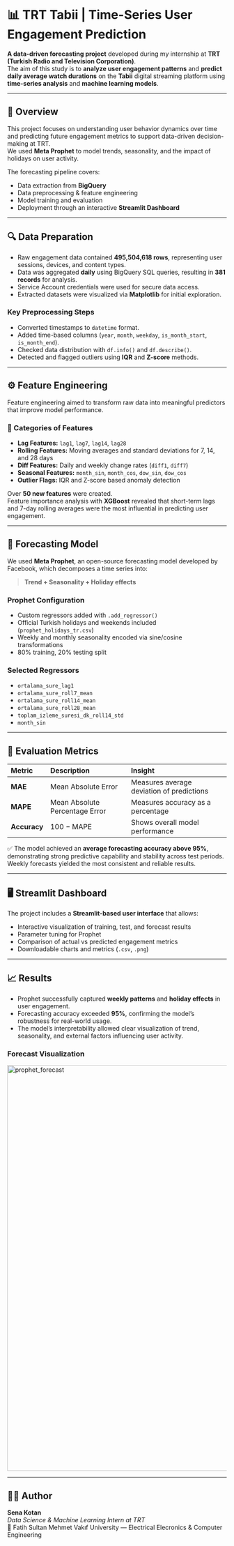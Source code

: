 # 📊 TRT Tabii | Time-Series User Engagement Prediction

**A data-driven forecasting project** developed during my internship at **TRT (Turkish Radio and Television Corporation)**.  
The aim of this study is to **analyze user engagement patterns** and **predict daily average watch durations** on the **Tabii** digital streaming platform using **time-series analysis** and **machine learning models**.

---

## 🧠 Overview

This project focuses on understanding user behavior dynamics over time and predicting future engagement metrics to support data-driven decision-making at TRT.  
We used **Meta Prophet** to model trends, seasonality, and the impact of holidays on user activity.

The forecasting pipeline covers:
- Data extraction from **BigQuery**
- Data preprocessing & feature engineering
- Model training and evaluation
- Deployment through an interactive **Streamlit Dashboard**

---

## 🔍 Data Preparation

- Raw engagement data contained **495,504,618 rows**, representing user sessions, devices, and content types.  
- Data was aggregated **daily** using BigQuery SQL queries, resulting in **381 records** for analysis.
- Service Account credentials were used for secure data access.
- Extracted datasets were visualized via **Matplotlib** for initial exploration.

### Key Preprocessing Steps
- Converted timestamps to `datetime` format.  
- Added time-based columns (`year`, `month`, `weekday`, `is_month_start`, `is_month_end`).  
- Checked data distribution with `df.info()` and `df.describe()`.  
- Detected and flagged outliers using **IQR** and **Z-score** methods.

---

## ⚙️ Feature Engineering

Feature engineering aimed to transform raw data into meaningful predictors that improve model performance.

### 🧩 Categories of Features
- **Lag Features:** `lag1`, `lag7`, `lag14`, `lag28`  
- **Rolling Features:** Moving averages and standard deviations for 7, 14, and 28 days  
- **Diff Features:** Daily and weekly change rates (`diff1`, `diff7`)  
- **Seasonal Features:** `month_sin`, `month_cos`, `dow_sin`, `dow_cos`  
- **Outlier Flags:** IQR and Z-score based anomaly detection  

Over **50 new features** were created.  
Feature importance analysis with **XGBoost** revealed that short-term lags and 7-day rolling averages were the most influential in predicting user engagement.

---

## 🔮 Forecasting Model

We used **Meta Prophet**, an open-source forecasting model developed by Facebook, which decomposes a time series into:

> **Trend + Seasonality + Holiday effects**

### Prophet Configuration
- Custom regressors added with `.add_regressor()`
- Official Turkish holidays and weekends included (`prophet_holidays_tr.csv`)
- Weekly and monthly seasonality encoded via sine/cosine transformations
- 80% training, 20% testing split

### Selected Regressors
- `ortalama_sure_lag1`
- `ortalama_sure_roll7_mean`
- `ortalama_sure_roll14_mean`
- `ortalama_sure_roll28_mean`
- `toplam_izleme_suresi_dk_roll14_std`
- `month_sin`

---

## 📏 Evaluation Metrics

| Metric | Description | Insight |
|:--|:--|:--|
| **MAE** | Mean Absolute Error | Measures average deviation of predictions |
| **MAPE** | Mean Absolute Percentage Error | Measures accuracy as a percentage |
| **Accuracy** | 100 − MAPE | Shows overall model performance |

✅ The model achieved an **average forecasting accuracy above 95%**, demonstrating strong predictive capability and stability across test periods.  
Weekly forecasts yielded the most consistent and reliable results.

---

## 🖥️ Streamlit Dashboard

The project includes a **Streamlit-based user interface** that allows:
- Interactive visualization of training, test, and forecast results  
- Parameter tuning for Prophet  
- Comparison of actual vs predicted engagement metrics  
- Downloadable charts and metrics (`.csv`, `.png`)


---

## 📈 Results

- Prophet successfully captured **weekly patterns** and **holiday effects** in user engagement.  
- Forecasting accuracy exceeded **95%**, confirming the model’s robustness for real-world usage.  
- The model’s interpretability allowed clear visualization of trend, seasonality, and external factors influencing user activity.

### Forecast Visualization
<img width="1918" height="931" alt="prophet_forecast" src="https://github.com/user-attachments/assets/c33fa635-6d75-4a3b-bdf3-0db0fcbc4808" />


---


## 👩‍💻 Author

**Sena Kotan**  
_Data Science & Machine Learning Intern at TRT_  
📍 Fatih Sultan Mehmet Vakıf University — Electrical Elecronics & Computer Engineering  




